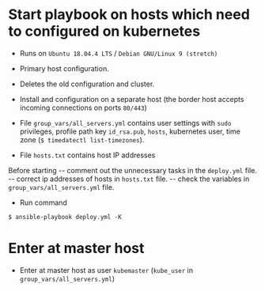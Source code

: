 # Start playbook on hosts which need to configured on kubernetes

 - Runs on `Ubuntu 18.04.4 LTS` / `Debian GNU/Linux 9 (stretch)`

 - Primary host configuration.

 - Deletes the old configuration and cluster.

 - Install and configuration on a separate host (the border host accepts incoming connections on ports `80/443`)


 - File `group_vars/all_servers.yml` contains user settings with `sudo` privileges, profile path key `id_rsa.pub`, `hosts`, kubernetes user, time zone (`$ timedatectl list-timezones`).
 - File `hosts.txt` contains host IP addresses

Before starting
-- comment out the unnecessary tasks in the `deploy.yml` file.
-- correct ip addresses of hosts in `hosts.txt` file.
-- check the variables in `group_vars/all_servers.yml` file.

 - Run command 
```
$ ansible-playbook deploy.yml -K
```


# Enter at master host

 - Enter at master host as user `kubemaster` (`kube_user` in `group_vars/all_servers.yml`)

